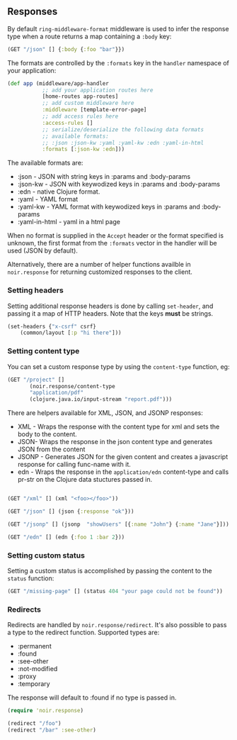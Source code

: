 ## Responses

By default `ring-middleware-format` middleware is used to infer the response type when a route returns a map containing a `:body` key:

```clojure
(GET "/json" [] {:body {:foo "bar"}})
```

The formats are controlled by the `:formats` key in the `handler` namespace of your application:

```clojure
(def app (middleware/app-handler
           ;; add your application routes here
           [home-routes app-routes]
           ;; add custom middleware here
           :middleware [template-error-page]
           ;; add access rules here
           :access-rules []
           ;; serialize/deserialize the following data formats
           ;; available formats:
           ;; :json :json-kw :yaml :yaml-kw :edn :yaml-in-html
           :formats [:json-kw :edn]))
```           

The available formats are:

* :json - JSON with string keys in :params and :body-params
* :json-kw - JSON with keywodized keys in :params and :body-params
* :edn - native Clojure format.
* :yaml - YAML format
* :yaml-kw - YAML format with keywodized keys in :params and :body-params
* :yaml-in-html - yaml in a html page

When no format is supplied in the `Accept` header or the format specified is unknown, the first format from the `:formats` vector in the handler will be used (JSON by default).

Alternatively, there are a number of helper functions availble in `noir.response` for
returning customized responses to the client.

### Setting headers

Setting additional response headers is done by calling `set-header`, and
passing it a map of HTTP headers. Note that the keys **must** be strings.

```clojure
(set-headers {"x-csrf" csrf}
    (common/layout [:p "hi there"]))
```

### Setting content type

You can set a custom response type by using the `content-type` function, eg:

```clojure
(GET "/project" []
       (noir.response/content-type
       "application/pdf"
       (clojure.java.io/input-stream "report.pdf")))
```

There are helpers available for XML, JSON, and JSONP responses:

* XML - Wraps the response with the content type for xml and sets the body to the content.
* JSON- Wraps the response in the json content type and generates JSON from the content
* JSONP - Generates JSON for the given content and creates a javascript response for calling
  func-name with it.
* edn - Wraps the response in the `application/edn` content-type
   and calls pr-str on the Clojure data stuctures passed in.

```clojure

(GET "/xml" [] (xml "<foo></foo>"))

(GET "/json" [] (json {:response "ok"}))

(GET "/jsonp" [] (jsonp  "showUsers" [{:name "John"} {:name "Jane"}]))

(GET "/edn" [] (edn {:foo 1 :bar 2}))
```

### Setting custom status

Setting a custom status is accomplished by passing the content to the `status` function:

```clojure
(GET "/missing-page" [] (status 404 "your page could not be found"))
```

### Redirects

Redirects are handled by `noir.response/redirect`. It's also possible to
pass a type to the redirect function. Supported types are:

* :permanent
* :found
* :see-other
* :not-modified
* :proxy
* :temporary

The response will default to :found if no type is passed in.

```clojure
(require 'noir.response)

(redirect "/foo")
(redirect "/bar" :see-other)
```
